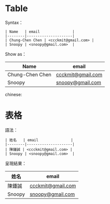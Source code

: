 # Table

Syntax：

```
| Name   | email               |
|--------|---------------------|
| Chung-Chen Chen | <ccckmit@gmail.com> |
| Snoopy | <snoopy@gmail.com>  |
```

Show as：

| Name   | email               |
|--------|---------------------|
| Chung-Chen Chen | <ccckmit@gmail.com> |
| Snoopy | <snoopy@gmail.com>  |

chinese:
# 表格

語法：

```
| 姓名   | email               |
|--------|---------------------|
| 陳鍾誠 | <ccckmit@gmail.com> |
| Snoopy | <snoopy@gmail.com>  |
```

呈現結果：

| 姓名   | email               |
|--------|---------------------|
| 陳鍾誠 | <ccckmit@gmail.com> |
| Snoopy | <snoopy@gmail.com>  |



